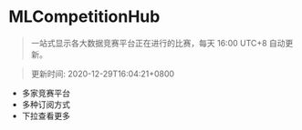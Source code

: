 # MLCompetitionHub

> 一站式显示各大数据竞赛平台正在进行的比赛，每天 16:00 UTC+8 自动更新。
  
> 更新时间: 2020-12-29T16:04:21+0800 

* 多家竞赛平台
* 多种订阅方式
* 下拉查看更多